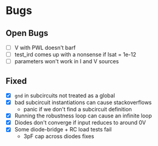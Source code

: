 # Bugs

## Open Bugs
* [ ] V with PWL doesn't barf
* [ ] test_ird comes up with a nonsense if Isat = 1e-12
* [ ] parameters won't work in I and V sources

## Fixed
* [X] `gnd` in subcircuits not treated as a global
* [X] bad subcircuit instantiations can cause stackoverflows
    - panic if we don't find a subcircuit definition
* [X] Running the robustness loop can cause an infinite loop
* [X] Diodes don't converge if input reduces to around 0V
* [X] Some diode-bridge + RC load tests fail
    - 3pF cap across diodes fixes

